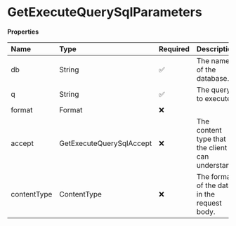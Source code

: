 # GetExecuteQuerySqlParameters

**Properties**

| Name        | Type                     | Required | Description                                      |
| :---------- | :----------------------- | :------- | :----------------------------------------------- |
| db          | String                   | ✅       | The name of the database.                        |
| q           | String                   | ✅       | The query to execute.                            |
| format      | Format                   | ❌       |                                                  |
| accept      | GetExecuteQuerySqlAccept | ❌       | The content type that the client can understand. |
| contentType | ContentType              | ❌       | The format of the data in the request body.      |

<!-- This file was generated by liblab | https://liblab.com/ -->
